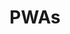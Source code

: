 ---
title: 'PWAs'
breadcrumb_title: "PWAs"
layout: 'list'
meta_title: 'PWAs - MultiSafepay Docs'
meta_description: "Sign up. Build and test your payments integration. Explore our products and services. Use our API Reference, SDKs, and wrappers. Get support."
logo: '/svgs/PWA.svg'
short_description: 'MultiSafepay plugins for progressive web applications (PWAs)'
weight: 10 
---